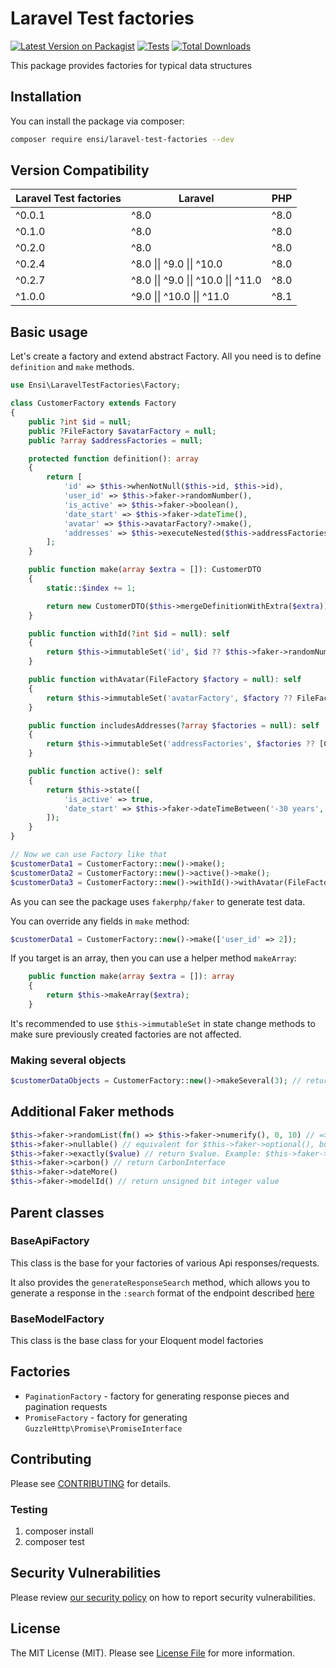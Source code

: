 # Laravel Test factories

[![Latest Version on Packagist](https://img.shields.io/packagist/v/ensi/laravel-test-factories.svg?style=flat-square)](https://packagist.org/packages/ensi/laravel-test-factories)
[![Tests](https://github.com/ensi-platform/laravel-test-factories/actions/workflows/run-tests.yml/badge.svg?branch=master)](https://github.com/ensi-platform/laravel-test-factories/actions/workflows/run-tests.yml)
[![Total Downloads](https://img.shields.io/packagist/dt/ensi/laravel-test-factories.svg?style=flat-square)](https://packagist.org/packages/ensi/laravel-test-factories)

This package provides factories for typical data structures

## Installation

You can install the package via composer:

```bash
composer require ensi/laravel-test-factories --dev
```

## Version Compatibility

| Laravel Test factories | Laravel                              | PHP  |
|------------------------|--------------------------------------|------|
| ^0.0.1                 | ^8.0                                 | ^8.0 |
| ^0.1.0                 | ^8.0                                 | ^8.0 |
| ^0.2.0                 | ^8.0                                 | ^8.0 |
| ^0.2.4                 | ^8.0 \|\| ^9.0 \|\| ^10.0            | ^8.0 |
| ^0.2.7                 | ^8.0 \|\| ^9.0 \|\| ^10.0 \|\| ^11.0 | ^8.0 |
| ^1.0.0                 | ^9.0 \|\| ^10.0 \|\| ^11.0           | ^8.1 |

## Basic usage

Let's create a factory and extend abstract Factory.
All you need is to define `definition` and `make` methods.

```php
use Ensi\LaravelTestFactories\Factory;

class CustomerFactory extends Factory
{
    public ?int $id = null;
    public ?FileFactory $avatarFactory = null;
    public ?array $addressFactories = null;

    protected function definition(): array
    {
        return [
            'id' => $this->whenNotNull($this->id, $this->id),
            'user_id' => $this->faker->randomNumber(),
            'is_active' => $this->faker->boolean(),
            'date_start' => $this->faker->dateTime(),
            'avatar' => $this->avatarFactory?->make(),
            'addresses' => $this->executeNested($this->addressFactories, new FactoryMissingValue()),
        ];
    }

    public function make(array $extra = []): CustomerDTO
    {
        static::$index += 1;

        return new CustomerDTO($this->mergeDefinitionWithExtra($extra));
    }

    public function withId(?int $id = null): self
    {
        return $this->immutableSet('id', $id ?? $this->faker->randomNumber());
    }

    public function withAvatar(FileFactory $factory = null): self
    {
        return $this->immutableSet('avatarFactory', $factory ?? FileFactory::new());
    }

    public function includesAddresses(?array $factories = null): self
    {
        return $this->immutableSet('addressFactories', $factories ?? [CustomerAddressFactory::new()]);
    }

    public function active(): self
    {
        return $this->state([
            'is_active' => true,
            'date_start' => $this->faker->dateTimeBetween('-30 years', 'now'),
        ]);
    }
}

// Now we can use Factory like that
$customerData1 = CustomerFactory::new()->make();
$customerData2 = CustomerFactory::new()->active()->make();
$customerData3 = CustomerFactory::new()->withId()->withAvatar(FileFactory::new()->someCustomMethod())->make();
```

As you can see the package uses `fakerphp/faker` to generate test data.

You can override any fields in `make` method:

```php
$customerData1 = CustomerFactory::new()->make(['user_id' => 2]);
```

If you target is an array, then you can use a helper method `makeArray`:

```php
    public function make(array $extra = []): array
    {
        return $this->makeArray($extra);
    }
```

It's recommended to use `$this->immutableSet` in state change methods to make sure previously created factories are not affected.

### Making several objects

```php
$customerDataObjects = CustomerFactory::new()->makeSeveral(3); // returns Illuminate\Support\Collection with 3 elements
```

## Additional Faker methods

```php
$this->faker->randomList(fn() => $this->faker->numerify(), 0, 10) // => ['123', ..., '456']
$this->faker->nullable() // equivalent for $this->faker->optional(), but work with boolean parameter or global static setting
$this->faker->exactly($value) // return $value. Example: $this->faker->nullable()->exactly(AnotherFactory::new()->make())
$this->faker->carbon() // return CarbonInterface
$this->faker->dateMore()
$this->faker->modelId() // return unsigned bit integer value
```


## Parent classes

### BaseApiFactory

This class is the base for your factories of various Api responses/requests.

It also provides the `generateResponseSearch` method, which allows you to generate a response in the `:search` format of the endpoint described [here](https://docs.ensi.tech/guidelines/api#стандартные-методы-search)

### BaseModelFactory

This class is the base class for your Eloquent model factories

## Factories

- `PaginationFactory` - factory for generating response pieces and pagination requests
- `PromiseFactory` - factory for generating `GuzzleHttp\Promise\PromiseInterface` 

## Contributing

Please see [CONTRIBUTING](.github/CONTRIBUTING.md) for details.

### Testing

1. composer install
2. composer test

## Security Vulnerabilities

Please review [our security policy](.github/SECURITY.md) on how to report security vulnerabilities.

## License

The MIT License (MIT). Please see [License File](LICENSE.md) for more information.
